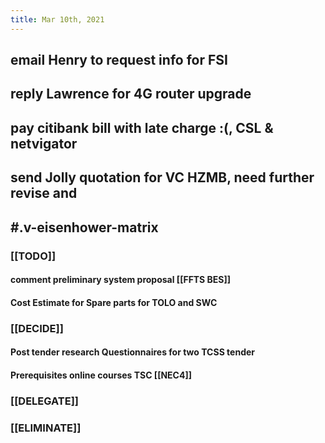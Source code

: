 ```yaml
---
title: Mar 10th, 2021
---
```


## email Henry to request info for FSI
## reply Lawrence for 4G router upgrade
## pay citibank bill with late charge :(, CSL & netvigator
## send Jolly quotation for VC HZMB, need further revise and
## #.v-eisenhower-matrix
### [[TODO]]
#### comment preliminary system proposal [[FFTS BES]]
#### Cost Estimate for Spare parts for TOLO and SWC
####
### [[DECIDE]]
#### Post tender research Questionnaires for two TCSS tender
#### Prerequisites online courses TSC [[NEC4]]
####
### [[DELEGATE]]
####
####
####
### [[ELIMINATE]]
####
####
####
